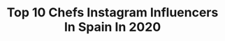 ---
title: Top 10 Chefs Instagram Influencers In Spain In 2020
description: >-
  Find top chefs Instagram influencers in Spain in 2020. Most popular hashtags: #quedateencasa #cocinero #yomequedoencasa #cuarentena.
platform: Instagram
profiles:
  - username: "alma_cupcakes"
    fullname: >-
      Alma
    location: "Spain"
    followers: 286018
    engagement: 264
    commentsToLikes: 0.046108
    id: ck55j5tg3wc7b0i11wuxctpaq
    verified: true
    hashtags: "#hacerlacompracon, #scotchbriteconalma, #colaboraci"
  - username: "danielmchef6"
    fullname: >-
      Daniel MasterChef 6
    location: "Spain"
    followers: 22399
    engagement: 444
    commentsToLikes: 0.151649
    id: ck0w46d4tx1f70i19j694bc3f
    verified: false
    hashtags: "#arroz, #croquetas, #pullandbearcommunity, #hallocake"
  - username: "maxalonsor"
    fullname: >-
      Max Alonso
    location: "Spain"
    followers: 75452
    engagement: 1119
    commentsToLikes: 0.016945
    id: ck5q12ioo8yhh0i115jfihhai
    verified: true
    hashtags: "#instafoodie, #instagood, #chilena, #gaycouple"
  - username: "carlosoleramos"
    fullname: >-
      ᴄ ᴀ ʀ ʟ ᴏ s  s ᴏ ʟ ᴇ ʀ
    location: "Spain"
    followers: 146015
    engagement: 217
    commentsToLikes: 0.099215
    id: ck5hq4rn5shvg0i11d9y4lys8
    verified: false
    hashtags: "#cuarentena, #quesosveganos, #yomequedoencasa, #couplegoals"
  - username: "ramonfreixa"
    fullname: >-
      Ramon Freixa
    location: "Spain"
    followers: 46297
    engagement: 181
    commentsToLikes: 0.050340
    id: ck0vyxwno6bs10i19ka6pse51
    verified: true
    hashtags: "#rfm10a, #hosteleria, #juegaterapia, #diadelpadre"
  - username: "pepebara"
    fullname: >-
      José Barahona Rais
    location: "Spain"
    followers: 108882
    engagement: 472
    commentsToLikes: 0.002786
    id: ck5hihtasdkkx0i11bet64ktd
    verified: false
    hashtags: "#tb, #recordaresvolveravivir, #memories, #cheers"
  - username: "jacksflavours"
    fullname: >-
      Jack's Flavours
    location: "Spain"
    followers: 22248
    engagement: 719
    commentsToLikes: 0.200681
    id: ck6ty9fa22evr0j71kliadtre
    verified: false
    hashtags: "#veganrecipes, #navidad2019, #yomequedoencasa, #fitness"
  - username: "jhonnathanmerchan"
    fullname: >-
      Jhonnathan Merchan
    location: "Spain"
    followers: 15979
    engagement: 1438
    commentsToLikes: 0.177952
    id: ck8t9ficqnwdg0j788snye5a4
    verified: false
    hashtags: "#dale, #estilourbano, #venezuela, #actor"
  - username: "chefbosquet"
    fullname: >-
      Roberto ChefBosquet
    location: "Spain"
    followers: 395005
    engagement: 285
    commentsToLikes: 0.037009
    id: ck14i3pdtdhkm0i1905h2uszc
    verified: true
    hashtags: "#yomequwdoencasa, #brownie, #pizza, #muffins"
  - username: "angelocantore"
    fullname: >-
      Angelica Locantore
    location: "Spain"
    followers: 22038
    engagement: 348
    commentsToLikes: 0.064481
    id: ck6tiwxn61l6p0j71amd8hing
    verified: false
    hashtags: "#arrozconmango, #cookies, #french, #institutoculinario"
---